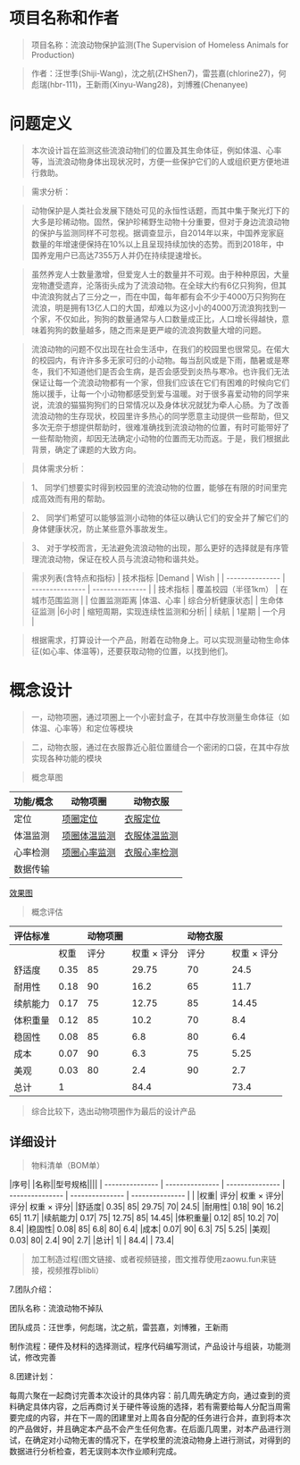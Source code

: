 # 项目名称和作者
> 项目名称：流浪动物保护监测(The Supervision of Homeless Animals for Production)

> 作者：汪世季(Shiji-Wang)，沈之航(ZHShen7)，雷芸嘉(chlorine27)，何彪瑞(hbr-111)，王新雨(Xinyu-Wang28)，刘博雅(Chenanyee)

# 问题定义
> 本次设计旨在监测这些流浪动物们的位置及其生命体征，例如体温、心率等，当流浪动物身体出现状况时，方便一些保护它们的人或组织更方便地进行救助。

> 需求分析：

> 动物保护是人类社会发展下随处可见的永恒性话题，而其中集于聚光灯下的大多是珍稀动物。固然，保护珍稀野生动物十分重要，但对于身边流浪动物的保护与监测同样不可忽视。据调查显示，自2014年以来，中国养宠家庭数量的年增速便保持在10%以上且呈现持续加快的态势。而到2018年，中国养宠用户已高达7355万人并仍在持续提速增长。

> 虽然养宠人士数量激增，但爱宠人士的数量并不可观。由于种种原因，大量宠物遭受遗弃，沦落街头成为了流浪动物。在全球大约有6亿只狗狗，但其中流浪狗就占了三分之一，而在中国，每年都有会不少于4000万只狗狗在流浪，明是拥有13亿人口的大国，却难以为这小小的4000万流浪狗找到一个家，不仅如此，狗狗的数量通常与人口数量成正比，人口增长得越快，意味着狗狗的数量越多，随之而来是更严峻的流浪狗数量大增的问题。

> 流浪动物的问题不仅出现在社会生活中，在我们的校园里也很常见。在偌大的校园内，有许许多多无家可归的小动物。每当刮风或是下雨，酷暑或是寒冬，我们不知道他们是否会生病，是否会感受到炎热与寒冷。也许我们无法保证让每一个流浪动物都有一个家，但我们应该在它们有困难的时候向它们施以援手，让每一个小动物都感受到爱与温暖。对于很多喜爱动物的同学来说，流浪的猫猫狗狗们的日常情况以及身体状况就犹为牵人心肠。为了改善流浪动物的生存现状，校园里许多热心的同学愿意主动提供一些帮助，但又多次无奈于想提供帮助时，很难准确找到流浪动物的位置，有时可能带好了一些帮助物资，却因无法确定小动物的位置而无功而返。于是，我们根据此背景，确定了课题的大致方向。

> 具体需求分析：

> 1、 同学们想要实时得到校园里的流浪动物的位置，能够在有限的时间里完成高效而有用的帮助。

> 2、 同学们希望可以能够监测小动物的体征以确认它们的安全并了解它们的身体健康状况，防止某些意外事故发生。

> 3、 对于学校而言，无法避免流浪动物的出现，那么更好的选择就是有序管理流浪动物，保证在校人员与流浪动物和谐共处。

> 需求列表(含特点和指标)
| 技术指标	 |Demand	 | Wish |
| --------------- | --------------- | --------------- |
| 技术指标 | 覆盖校园（半径1km） | 在城市范围监测 |
| 位置监测距离 |体温、心率	| 综合分析健康状态|
| 生命体征监测 |6小时	   |  缩短周期，实现连续性监测和分析|
| 续航 | 1星期 | 一个月 |

> 根据需求，打算设计一个产品，附着在动物身上。可以实现测量动物生命体征(如心率、体温等)，还要获取动物的位置，以找到他们。

# 概念设计

> 一，动物项圈，通过项圈上一个小密封盒子，在其中存放测量生命体征（如体温、心率等）和定位等模块

> 二，动物衣服，通过在衣服靠近心脏位置缝合一个密闭的口袋，在其中存放实现各种功能的模块

> 概念草图

| 功能/概念	| 动物项圈 | 动物衣服 |
| --------------- | --------------- | --------------- |
| 定位 | [项圈定位](http://m.qpic.cn/psc?/V10g6WxY2ZUSCt/TmEUgtj9EK6.7V8ajmQrEF8YGrkylDVoUOi.i.GVzZj.Sqi70LDCp*n9h0lP4jjyJB7azxkq5WlEQUYtjNZlrpxgQJY5tY6.g2UY3lVaiqE!/b&bo=AQYACAEGAAgBGT4!&rf=viewer_4) | [衣服定位](http://a1.qpic.cn/psc?/V10g6WxY2ZUSCt/bqQfVz5yrrGYSXMvKr.cqYGHI9d3ABTgttll7GVjuA5hiIWbshYvDslAFf6cVoxKjlswk9tpC3ja58ykuu*7YmlwOmUZZKNdDkEOSwsiJb0!/b&ek=1&kp=1&pt=0&bo=AQYACAEGAAgBGT4!&tl=3&vuin=693763009&tm=1607317200&sce=60-4-3&rf=viewer_4)| 
|  体温监测 	| [项圈体温监测](http://m.qpic.cn/psc?/V10g6WxY2ZUSCt/TmEUgtj9EK6.7V8ajmQrEF8YGrkylDVoUOi.i.GVzZj.Sqi70LDCp*n9h0lP4jjyJB7azxkq5WlEQUYtjNZlrpxgQJY5tY6.g2UY3lVaiqE!/b&bo=AQYACAEGAAgBGT4!&rf=viewer_4) | [衣服体温监测](http://a1.qpic.cn/psc?/V10g6WxY2ZUSCt/bqQfVz5yrrGYSXMvKr.cqYGHI9d3ABTgttll7GVjuA5hiIWbshYvDslAFf6cVoxKjlswk9tpC3ja58ykuu*7YmlwOmUZZKNdDkEOSwsiJb0!/b&ek=1&kp=1&pt=0&bo=AQYACAEGAAgBGT4!&tl=3&vuin=693763009&tm=1607317200&sce=60-4-3&rf=viewer_4) |
|  心率检测 	| [项圈心率监测](http://m.qpic.cn/psc?/V10g6WxY2ZUSCt/TmEUgtj9EK6.7V8ajmQrEF8YGrkylDVoUOi.i.GVzZj.Sqi70LDCp*n9h0lP4jjyJB7azxkq5WlEQUYtjNZlrpxgQJY5tY6.g2UY3lVaiqE!/b&bo=AQYACAEGAAgBGT4!&rf=viewer_4) | [衣服心率检测](http://a1.qpic.cn/psc?/V10g6WxY2ZUSCt/bqQfVz5yrrGYSXMvKr.cqYGHI9d3ABTgttll7GVjuA5hiIWbshYvDslAFf6cVoxKjlswk9tpC3ja58ykuu*7YmlwOmUZZKNdDkEOSwsiJb0!/b&ek=1&kp=1&pt=0&bo=AQYACAEGAAgBGT4!&tl=3&vuin=693763009&tm=1607317200&sce=60-4-3&rf=viewer_4)	|
|  数据传输 	| |	   |  |

[效果图](http://m.qpic.cn/psc?/V10g6WxY2ZUSCt/TmEUgtj9EK6.7V8ajmQrEPR11fjkMoc4YdD*hSwi6VQo6mKpRGakPy9JMY*Zvu1CCvKdhmJAyDbZl4T.eRETEzbTHP8gjTosrn*9GdG0MXA!/b&bo=QAZUCIUGsAgDeX0!&rf=viewer_4)

> 概念评估

|评估标准| |		动物项圈||	动物衣服||
| --------------- | --------------- | --------------- | --------------- | --------------- | --------------- |
| |权重|	评分|	权重 × 评分|	评分|	权重 × 评分|
|舒适度|	0.35|	85|	29.75|	70|	24.5|
|耐用性|	0.18|	90|	16.2|	65|	11.7|
|续航能力|	0.17|	75|	12.75|	85|	14.45|
|体积重量|	0.12|	85|	10.2|	70|	8.4|
|稳固性|	0.08|	85|	6.8|	80|	6.4|
|成本|	0.07|	90|	6.3|	75|	5.25|
|美观|	0.03|	80|	2.4|	90|	2.7|
|总计|	1|  |		84.4| |		73.4|

> 综合比较下，选出动物项圈作为最后的设计产品

## 详细设计
> 物料清单（BOM单）

|序号| |名称||型号规格||||
| --------------- | --------------- | --------------- | --------------- | --------------- | --------------- |
| |权重|	评分|	权重 × 评分|	评分|	权重 × 评分|
|舒适度|	0.35|	85|	29.75|	70|	24.5|
|耐用性|	0.18|	90|	16.2|	65|	11.7|
|续航能力|	0.17|	75|	12.75|	85|	14.45|
|体积重量|	0.12|	85|	10.2|	70|	8.4|
|稳固性|	0.08|	85|	6.8|	80|	6.4|
|成本|	0.07|	90|	6.3|	75|	5.25|
|美观|	0.03|	80|	2.4|	90|	2.7|
|总计|	1|  |		84.4| |		73.4|

> 加工制造过程(图文链接、或者视频链接，图文推荐使用zaowu.fun来链接，视频推荐blibli）

7.团队介绍：

团队名称：流浪动物不掉队

团队成员：汪世季，何彪瑞，沈之航，雷芸嘉，刘博雅，王新雨

制作流程：硬件及材料的选择测试，程序代码编写测试，产品设计与组装，功能测试，修改完善

8.团建计划：

每周六聚在一起商讨完善本次设计的具体内容：前几周先确定方向，通过查到的资料确定具体内容，之后再商讨关于硬件等设施的选择，若有需要给每人分配当周需要完成的内容，并在下一周的团建里对上周各自分配的任务进行合并，直到将本次的产品做好，并且确定本产品不会产生任何危害。在后面几周里，对本产品进行测试，在确定对小动物无害的情况下，在学校里的流浪动物身上进行测试，对得到的数据进行分析检查，若无误则本次作业顺利完成。
